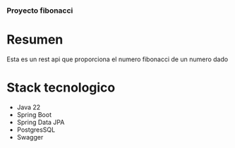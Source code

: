 ### Proyecto fibonacci ###

# Resumen #
Esta es un rest api que proporciona el numero fibonacci de un numero dado

# Stack tecnologico #
- Java 22
- Spring Boot
- Spring Data JPA
- PostgresSQL
- Swagger
